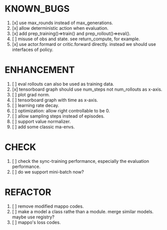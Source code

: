 # KNOWN_BUGS
1. [x] use max_rounds instead of max_generations.
2. [x] allow deterministic action when evaluation.
3. [x] add prep_training()=>train() and prep_rollout()=>eval().
4. [ ] misuse of obs and state. see return_compute, for example.
5. [x] use actor.formard or critic.forward directly. instead we should use interfaces of policy.

# ENHANCEMENT
1. [ ] eval rollouts can also be used as training data.
2. [x] tensorboard graph should use num_steps not num_rollouts as x-axis.
3. [ ] plot grad norm.
4. [ ] tensorboard graph with time as x-axis.
5. [ ] learning rate decay.
6. [ ] optimization: allow right controllable to be 0.
7. [ ] allow sampling steps instead of episodes.
8. [ ] support value normalizer.
9. [ ] add some classic ma-envs.

# CHECK
1. [ ] check the sync-training performance, especially the evaluation performance.
2. [ ] do we support mini-batch now?

# REFACTOR
1. [ ] remove modified mappo codes.
2. [ ] make a model a class rathe than a module. merge similar models. maybe use registry?
3. [ ] mappo's loss codes.